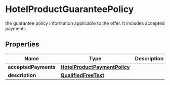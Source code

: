 

# HotelProductGuaranteePolicy

the guarantee policy information applicable to the offer. It includes accepted payments

## Properties

| Name | Type | Description | Notes |
|------------ | ------------- | ------------- | -------------|
|**acceptedPayments** | [**HotelProductPaymentPolicy**](HotelProductPaymentPolicy.md) |  |  [optional] |
|**description** | [**QualifiedFreeText**](QualifiedFreeText.md) |  |  [optional] |



